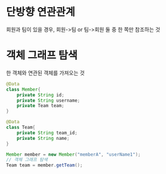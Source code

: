 # 단방향 연관관계
회원과 팀이 있을 경우, 회원->팀 or 팀->회원 둘 중 한 쪽만 참조하는 것

# 객체 그래프 탐색
한 객체와 연관된 객체를 가져오는 것

```java
@Data
class Member{
    private String id;
    private String username;
    private Team team;
}

@Data
class Team{
    private String team_id;
    private String name;
}

Member member = new Member("memberA", "userName1");
// 객체 그래프 탐색
Team team = member.getTeam();
```
